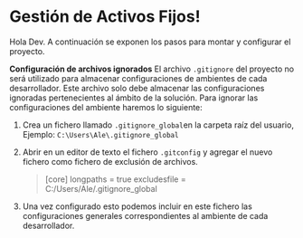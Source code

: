 # Gestión de Activos Fijos!

Hola Dev. 
A continuación se exponen los pasos para montar y configurar el proyecto.

**Configuración de archivos ignorados**
El archivo `.gitignore` del proyecto no será utilizado para almacenar configuraciones de ambientes de cada desarrollador. Este archivo solo debe almacenar las configuraciones ignoradas pertenecientes al ámbito de la solución. Para ignorar las configuraciones del ambiente haremos lo siguiente:

 1. Crea un fichero llamado `.gitignore_global`en la carpeta raíz del usuario, Ejemplo: `C:\Users\Ale\.gitignore_global`
 2. Abrir en un editor de texto el fichero `.gitconfig` y agregar el nuevo fichero como fichero de exclusión de archivos. 

	> [core]
	longpaths = true
	excludesfile = C:/Users/Ale/.gitignore_global
3. Una vez configurado esto podemos incluir en este fichero las configuraciones generales correspondientes al ambiente de cada desarrollador. 
	